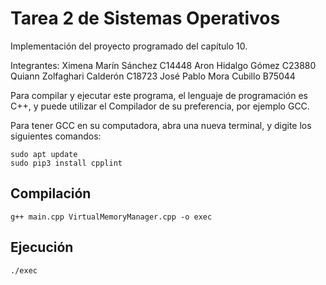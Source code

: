 # Tarea 2 de Sistemas Operativos
Implementación del proyecto programado del capítulo 10.

Integrantes:
Ximena Marín Sánchez C14448
Aron Hidalgo Gómez C23880
Quiann Zolfaghari Calderón C18723
José Pablo Mora Cubillo B75044

Para compilar y ejecutar este programa, el lenguaje de programación es C++, y puede utilizar el Compilador de su preferencia, por ejemplo GCC.

Para tener GCC en su computadora, abra una nueva terminal, y digite los siguientes comandos:
```
sudo apt update
sudo pip3 install cpplint
```

## Compilación
```
g++ main.cpp VirtualMemoryManager.cpp -o exec
```
## Ejecución
```
./exec
```
